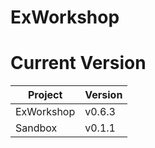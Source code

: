 # ExWorkshop

# Current Version
| Project    | Version |
|------------|---------|
| ExWorkshop | v0.6.3  |
| Sandbox    | v0.1.1  |
